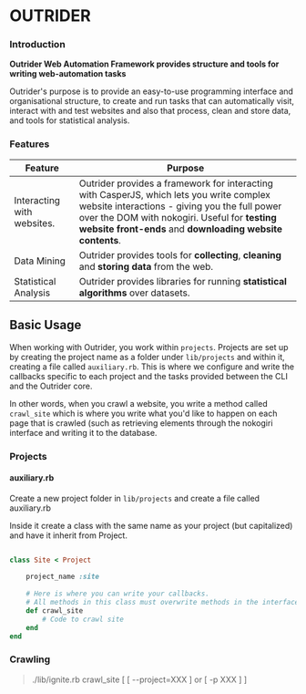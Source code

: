 # OUTRIDER

### Introduction

**Outrider Web Automation Framework provides structure and tools for writing web-automation tasks** 

Outrider's purpose is to provide an easy-to-use programming interface and organisational structure, to create and run tasks that can automatically visit, interact with and test websites and also that process, clean and store data, and tools for statistical analysis. 

### Features

| Feature | Purpose |
| ------- | ------- |
Interacting with websites. | Outrider provides a framework for interacting with CasperJS, which lets you write complex website interactions  - giving you the full power over the DOM with nokogiri. Useful for **testing website front-ends** and  **downloading website contents**.
Data Mining | Outrider provides tools for **collecting**, **cleaning** and **storing data** from the web. 
Statistical Analysis | Outrider provides libraries for running **statistical algorithms** over datasets.
	

## Basic Usage
When working with Outrider, you work within `projects`. Projects are set up by creating the project name as a folder under `lib/projects` and within it, creating a file called `auxiliary.rb`. This is where we configure and write the callbacks specific to each project and the tasks provided between the CLI and the Outrider core. 

In other words, when you crawl a website, you write a method called `crawl_site` which is where you write what you'd like to happen on each page that is crawled (such as retrieving elements through the nokogiri interface and writing it to the database. 

### Projects

#### auxiliary.rb
Create a new project folder in `lib/projects` and create a file called auxiliary.rb

Inside it create a class with the same name as your project (but capitalized) and have it inherit from Project.

```ruby

class Site < Project
	
	project_name :site
	
	# Here is where you can write your callbacks.
	# All methods in this class must overwrite methods in the interface lib/project which acts as an interface
	def crawl_site
		# Code to crawl site
	end
end

```

### Crawling


> ./lib/ignite.rb crawl_site [ [ --project=XXX ] or [  -p XXX ] ]